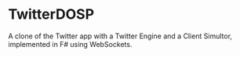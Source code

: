 # TwitterDOSP
 A clone of the Twitter app with a Twitter Engine and a Client Simultor, implemented in F# using WebSockets.
